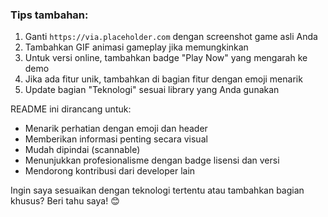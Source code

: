 ### Tips tambahan:
1. Ganti `https://via.placeholder.com` dengan screenshot game asli Anda
2. Tambahkan GIF animasi gameplay jika memungkinkan
3. Untuk versi online, tambahkan badge "Play Now" yang mengarah ke demo
4. Jika ada fitur unik, tambahkan di bagian fitur dengan emoji menarik
5. Update bagian "Teknologi" sesuai library yang Anda gunakan

README ini dirancang untuk:
- Menarik perhatian dengan emoji dan header
- Memberikan informasi penting secara visual
- Mudah dipindai (scannable)
- Menunjukkan profesionalisme dengan badge lisensi dan versi
- Mendorong kontribusi dari developer lain

Ingin saya sesuaikan dengan teknologi tertentu atau tambahkan bagian khusus? Beri tahu saya! 😊
